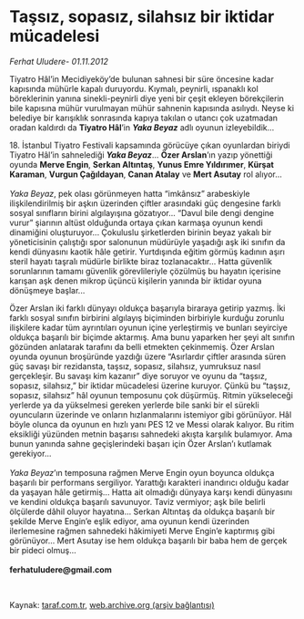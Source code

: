 # Taşsız, sopasız, silahsız bir iktidar mücadelesi

*Ferhat Uludere- 01.11.2012*

<div class="yazi"><p>Tiyatro Hâl’in Mecidiyeköy’de bulunan sahnesi bir süre öncesine kadar kapısında mühürle kapalı duruyordu. Kıymalı, peynirli, ıspanaklı kol böreklerinin yanına sinekli-peynirli diye yeni bir çeşit ekleyen börekçilerin bile kapısına mühür vurulmayan mühür sahnenin kapısında asılıydı. Neyse ki belediye bir karışıklık sonrasında kapıya takılan o utancı çok uzatmadan oradan kaldırdı da <b>Tiyatro Hâl</b>’in <b><i>Yaka Beyaz</i></b> adlı oyunun izleyebildik... </p>
<p>18. İstanbul Tiyatro Festivali kapsamında görücüye çıkan oyunlardan biriydi Tiyatro Hâl’in sahnelediği <b><i>Yaka Beyaz</i></b>... <b>Özer Arslan</b>’ın yazıp yönettiği oyunda <b>Merve Engin</b>, <b>Serkan Altıntaş</b>, <b>Yunus Emre Yıldırımer</b>, <b>Kürşat Karaman</b>, <b>Vurgun Çağıldayan</b>, <b>Canan Atalay</b> ve <b>Mert Asutay</b> rol alıyor... <br/><br/><i>Yaka Beyaz</i>, pek olası görünmeyen hatta “imkânsız” arabeskiyle ilişkilendirilmiş bir aşkın üzerinden çiftler arasındaki güç dengesine farklı sosyal sınıfların birini algılayışına gözatıyor... “Davul bile dengi dengine vurur” şiarının altüst olduğunda ortaya çıkan karmaşa oyunun kendi dinamiğini oluşturuyor... Çokuluslu şirketlerden birinin beyaz yakalı bir yöneticisinin çalıştığı spor salonunun müdürüyle yaşadığı aşk iki sınıfın da kendi dünyasını kaotik hâle getirir. Yurtdışında eğitim görmüş kadının aşırı steril hayatı taşralı müdürle birlikte biraz tozlanacaktır... Hatta güvenlik sorunlarının tamamı güvenlik görevlileriyle çözülmüş bu hayatın içerisine karışan aşk denen mikrop üçüncü kişilerin yanında bir iktidar oyuna dönüşmeye başlar... </p>
<p>Özer Arslan iki farklı dünyayı oldukça başarıyla biraraya getirip yazmış. İki farklı sosyal sınıfın birbirini algılayış biçiminden birbiriyle kurduğu zorunlu ilişkilere kadar tüm ayrıntıları oyunun içine yerleştirmiş ve bunları seyirciye oldukça başarılı bir biçimde aktarmış. Ama bunu yaparken her şeyi alt sınıfın gözünden anlatarak tarafını da belli etmekten çekinmemiş. Özer Arslan oyunda oyunun broşüründe yazdığı üzere “Asırlardır çiftler arasında süren güç savaşı bir rezidansta, taşsız, sopasız, silahsız, yumruksuz nasıl gerçekleşir. Bu savaşı kim kazanır” diye soruyor ve oyunu da “taşsız, sopasız, silahsız,” bir iktidar mücadelesi üzerine kuruyor. Çünkü bu “taşsız, sopasız, silahsız” hâl oyunun temposunu çok düşürmüş. Ritmin yükseleceği yerlerde ya da yükselmesi gereken yerlerde bile sanki bir el sürekli oyuncuların üzerinde ve onların hızlanmalarını istemiyor gibi görünüyor. Hâl böyle olunca da oyunun en hızlı yanı PES 12 ve Messi olarak kalıyor. Bu ritim eksikliği yüzünden metnin başarısı sahnedeki akışta karşılık bulamıyor. Ama bunun yanında sahne geçişlerindeki başarı için Özer Arslan’ı kutlamak gerekiyor...<br/><br/><i>Yaka Beyaz</i>’ın temposuna rağmen Merve Engin oyun boyunca oldukça başarılı bir performans sergiliyor. Yarattığı karakteri inandırıcı olduğu kadar da yaşayan hâle getirmiş... Hatta ait olmadığı dünyaya karşı kendi dünyasını ve kendini oldukça başarılı savunuyor. Taviz vermiyor; aşk bile belirli ölçülerde dâhil oluyor hayatına... Serkan Altıntaş da oldukça başarılı bir şekilde Merve Engin’e eşlik ediyor, ama oyunun kendi üzerinden ilerlemesine rağmen sahnedeki hâkimiyeti Merve Engin’e kaptırmış gibi görünüyor... Mert Asutay ise hem oldukça başarılı bir baba hem de gerçek bir pideci olmuş...<br/><br/><b>ferhatuludere@gmail.com</b></p>
<p> </p>
</div>

Kaynak: [taraf.com.tr](http://www.taraf.com.tr:80/ferhat-uludere/makale-tassiz-sopasiz-silahsiz-bir-iktidar-mucadelesi.htm), [web.archive.org (arşiv bağlantısı)](http://web.archive.org/web/20131205091403/http://www.taraf.com.tr:80/ferhat-uludere/makale-tassiz-sopasiz-silahsiz-bir-iktidar-mucadelesi.htm)

